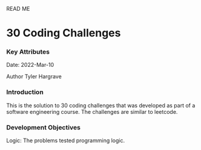 READ ME

# 30 Coding Challenges

### Key Attributes

Date: 2022-Mar-10

Author Tyler Hargrave

### Introduction

This is the solution to 30 coding challenges that was developed as part of a software engineering course. The challenges are similar to leetcode.

### Development Objectives

Logic: The problems tested programming logic.
